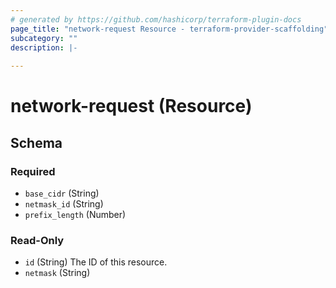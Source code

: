 ```yaml
---
# generated by https://github.com/hashicorp/terraform-plugin-docs
page_title: "network-request Resource - terraform-provider-scaffolding"
subcategory: ""
description: |-
  
---
```


# network-request (Resource)





<!-- schema generated by tfplugindocs -->
## Schema

### Required

- `base_cidr` (String)
- `netmask_id` (String)
- `prefix_length` (Number)

### Read-Only

- `id` (String) The ID of this resource.
- `netmask` (String)



